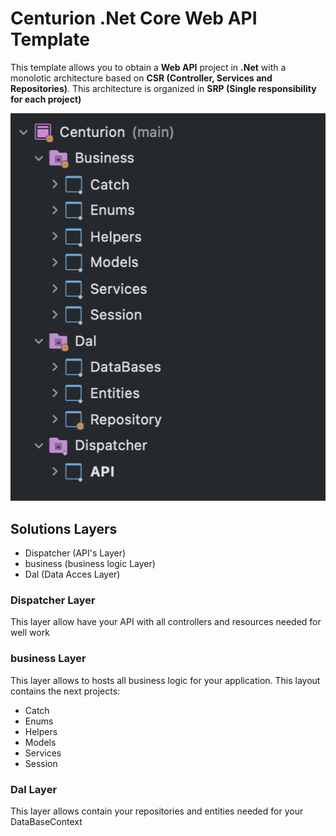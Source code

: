 # Centurion .Net Core Web API Template

This template allows you to obtain a **Web API** project in **.Net** with a monolotic architecture based on **CSR (Controller, Services and Repositories)**. This architecture is organized in **SRP (Single responsibility for each project)**

![Alt text](assets/image.png)

## Solutions Layers
- Dispatcher (API's Layer)
- business (business logic Layer)
- Dal (Data Acces Layer)

### Dispatcher Layer
This layer allow have your API with all controllers and resources needed for well work

### business Layer
This layer allows to hosts all business logic for your application. This layout contains the next projects:

- Catch
- Enums
- Helpers
- Models
- Services
- Session

### Dal Layer
This layer allows contain your repositories and entities needed for your DataBaseContext